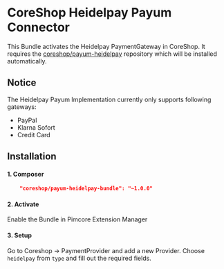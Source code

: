 # CoreShop Heidelpay Payum Connector
This Bundle activates the Heidelpay PaymentGateway in CoreShop.
It requires the [coreshop/payum-heidelpay](https://github.com/coreshop/heidelpay) repository which will be installed automatically.

## Notice
The Heidelpay Payum Implementation currently only supports following gateways:
 - PayPal
 - Klarna Sofort
 - Credit Card

## Installation

#### 1. Composer
```json
    "coreshop/payum-heidelpay-bundle": "~1.0.0"
```

#### 2. Activate
Enable the Bundle in Pimcore Extension Manager

#### 3. Setup
Go to Coreshop -> PaymentProvider and add a new Provider. Choose `heidelpay` from `type` and fill out the required fields.

